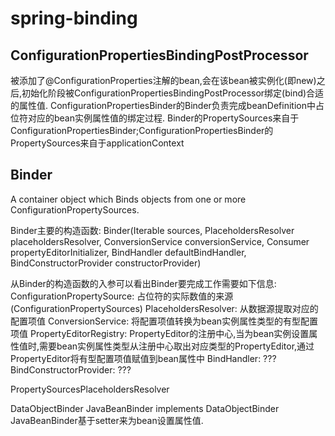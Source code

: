 # spring-binding



## ConfigurationPropertiesBindingPostProcessor
被添加了@ConfigurationProperties注解的bean,会在该bean被实例化(即new)之后,初始化阶段被ConfigurationPropertiesBindingPostProcessor绑定(bind)合适的属性值.
ConfigurationPropertiesBinder的Binder负责完成beanDefinition中占位符对应的bean实例属性值的绑定过程.
Binder的PropertySources来自于ConfigurationPropertiesBinder;ConfigurationPropertiesBinder的PropertySources来自于applicationContext

## Binder
A container object which Binds objects from one or more ConfigurationPropertySources.

Binder主要的构造函数:
Binder(Iterable<ConfigurationPropertySource> sources, PlaceholdersResolver placeholdersResolver,
        ConversionService conversionService, Consumer<PropertyEditorRegistry> propertyEditorInitializer,
        BindHandler defaultBindHandler, BindConstructorProvider constructorProvider)

从Binder的构造函数的入参可以看出Binder要完成工作需要如下信息:
ConfigurationPropertySource: 占位符的实际数值的来源(ConfigurationPropertySources)
PlaceholdersResolver: 从数据源提取对应的配置项值
ConversionService: 将配置项值转换为bean实例属性类型的有型配置项值
PropertyEditorRegistry: PropertyEditor的注册中心,当为bean实例设置属性值时,需要bean实例属性类型从注册中心取出对应类型的PropertyEditor,通过PropertyEditor将有型配置项值赋值到bean属性中
BindHandler: ???
BindConstructorProvider: ???

PropertySourcesPlaceholdersResolver

DataObjectBinder
JavaBeanBinder implements DataObjectBinder
JavaBeanBinder基于setter来为bean设置属性值.


